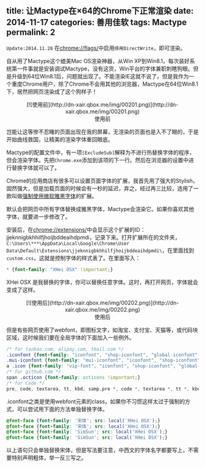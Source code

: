 title: 让Mactype在×64的Chrome下正常渲染
date: 2014-11-17
categories: 善用佳软
tags: Mactype
permalink: 2
---

`Update:2014.11.28` 在<chrome://flags/>中启用`停用DirectWrite`，即可渲染。

自从用了Mactype这个媲美Mac OS渲染神器，从Win XP到Win8.1，每次装好系统第一件事就是安装调试Mactype，没有这货，Win平台的字体兼职刺瞎狗眼。但是升级到64位Win8.1后，问题就出现了。不能渲染IE这就不说了，但是我作为一个重度Chrome用户，除了Chrome不会用其他的浏览器，Mactype在64位Win8.1下，居然把网页渲染成了这个狗样子！

<center>[![使用前](http://dn-xair.qbox.me/img/00201.png)](http://dn-xair.qbox.me/img/00201.png)<br/>使用前</center>

岂能让这等惨不忍睹的页面出现在我的屏幕，无渲染的页面也是入不了眼的，于是开始曲线救国，让精美的渲染字体重回眼底。

Mactype的配置文件中，有一项`[ExcludeSub]`解释为不进行热替换字体的程序，但会渲染字体。先把`Chrome.exe`添加到该项的下一行。然后在浏览器的设置中进行替换字体就可以了。

Chrome的应用商店有很多可以设置页面字体的扩展，我首先用了强大的Stylish，固然强大，但是加载页面的时候会有一秒的延迟，弃之，经过再三比较，选用了一款叫做<a href="https://chrome.google.com/webstore/detail/%E5%BC%BA%E5%88%B6%E4%BD%BF%E7%94%A8%E5%BE%AE%E8%BD%AF%E9%9B%85%E9%BB%91%E5%AD%97%E4%BD%93%C2%B7%E5%AE%8C%E7%BE%8E%E7%89%88/jjeknnigbkhhilfjhoijbddeaihdpmdi" target="_blank">强制使用微软雅黑字体</a>的扩展。

默认会把网页中所有字体替换成雅黑字体，Mactype会渲染它。如果你喜欢其他字体，就要进一步修改了。

安装后，在<chrome://extensions/>中会显示这个扩展的ID： jjeknnigbkhhilfjhoijbddeaihdpmdi，记录下来。打开扩展所在的文件夹，`C:\Users\***\AppData\Local\Google\Chrome\User Data\Default\Extensions\jjeknnigbkhhilfjhoijbddeaihdpmdi\`，在里面找到`custom.css`，这就是控制字体的样式表了。在里面写入：

```css
* {font-family: "XHei OSX" !important;}
```

XHei OSX 是我替换的字体，你可以替换任意字体。这时，再打开网页，字体就会变成了这样。

<center>[![使用后](http://dn-xair.qbox.me/img/00202.png)](http://dn-xair.qbox.me/img/00202.png)<br/>使用后</center>

但是有些网页使用了webfont，即图标文字，如淘宝、支付宝、天猫等，或代码块区域，这时候我们要在全局字体的下面加入一些例外。

```css
/* for taobao.com, alipay.com, tmail.com */
.iconfont {font-family: "iconfont", "shop-iconfont", "global-iconfont", "global", "uxiconfont", "rei" !important;}
.mui-iconfont {font-family: "mui-iconfont", "iconfont", "shop-iconfont", "global-iconfont", "uxiconfont", "rei" !important;}
a .icon {font-family: "vip-font", "iconfont", "shop-iconfont", "global-iconfont", "uxiconfont", "rei" !important;}
/* for github.com */
span .octicon {font-family: octicons !important;}
/* for Code */
pre, code, textarea, tt, kbd, samp,pre *, code *, textarea *, tt *, kbd *, samp * {font-family: Consolas,Stxihei !important;}
```

.iconfont之类是使用webfont元素的class，如果你不习惯这样太过于强制的方式，可以尝试用下面的方法单独替换字体。

```css
@font-face {font-family: '宋体'; src: local('XHei OSX');}
@font-face {font-family: '宋体'; src: local('XHei OSX');}
@font-face {font-family: 'SimSun'; src: local('XHei OSX');}
@font-face {font-family: 'SimSun'; src: local('XHei OSX');}
```

以上语句只会单独替换宋体，但是写法要注意，中西文的字体名字都要写上，不需要特别声明粗体，举一反三写之。